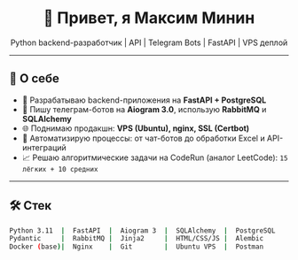 <h1 align="center">👋 Привет, я Максим Минин</h1>
<p align="center">
Python backend-разработчик | API | Telegram Bots | FastAPI | VPS деплой
</p>

---

## 🧩 О себе

- 🧠 Разрабатываю backend-приложения на **FastAPI + PostgreSQL**
- 🤖 Пишу телеграм-ботов на **Aiogram 3.0**, использую **RabbitMQ** и **SQLAlchemy**
- 🌐 Поднимаю продакшн: **VPS (Ubuntu), nginx, SSL (Certbot)**
- 🔄 Автоматизирую процессы: от чат-ботов до обработки Excel и API-интеграций
- 📈 Решаю алгоритмические задачи на CodeRun (аналог LeetCode): `15 лёгких + 10 средних`

---

## 🛠️ Стек

```bash
Python 3.11  |  FastAPI  |  Aiogram 3  |  SQLAlchemy  |  PostgreSQL
Pydantic     |  RabbitMQ |  Jinja2     |  HTML/CSS/JS |  Alembic
Docker (base)|  Nginx    |  Git        |  Ubuntu VPS  |  Postman
